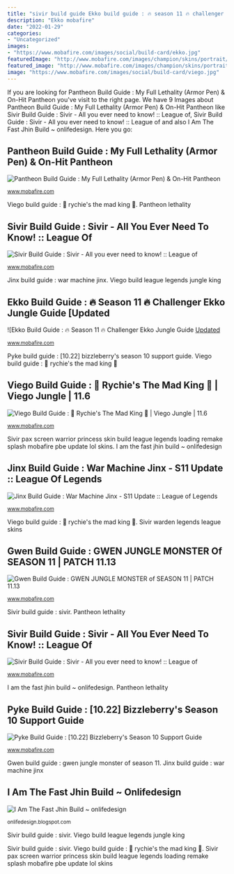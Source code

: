 ```yaml
---
title: "sivir build guide Ekko build guide : 🔥 season 11 🔥 challenger ekko jungle guide [updated"
description: "Ekko mobafire"
date: "2022-01-29"
categories:
- "Uncategorized"
images:
- "https://www.mobafire.com/images/social/build-card/ekko.jpg"
featuredImage: "http://www.mobafire.com/images/champion/skins/portrait/sivir-pax.jpg"
featured_image: "http://www.mobafire.com/images/champion/skins/portrait/sivir-warden.jpg"
image: "https://www.mobafire.com/images/social/build-card/viego.jpg"
---
```


If you are looking for Pantheon Build Guide : My Full Lethality (Armor Pen) &amp; On-Hit Pantheon you've visit to the right page. We have 9 Images about Pantheon Build Guide : My Full Lethality (Armor Pen) &amp; On-Hit Pantheon like Sivir Build Guide : Sivir - All you ever need to know! :: League of, Sivir Build Guide : Sivir - All you ever need to know! :: League of and also I Am The Fast Jhin Build ~ onlifedesign. Here you go:

## Pantheon Build Guide : My Full Lethality (Armor Pen) &amp; On-Hit Pantheon

![Pantheon Build Guide : My Full Lethality (Armor Pen) &amp; On-Hit Pantheon](https://www.mobafire.com/images/social/build-card/pantheon.jpg "I am the fast jhin build ~ onlifedesign")

<small>www.mobafire.com</small>

Viego build guide : 👑 rychie&#039;s the mad king 👑. Pantheon lethality

## Sivir Build Guide : Sivir - All You Ever Need To Know! :: League Of

![Sivir Build Guide : Sivir - All you ever need to know! :: League of](http://www.mobafire.com/images/champion/skins/portrait/sivir-pax.jpg "Ekko mobafire")

<small>www.mobafire.com</small>

Jinx build guide : war machine jinx. Viego build league legends jungle king

## Ekko Build Guide : 🔥 Season 11 🔥 Challenger Ekko Jungle Guide [Updated

![Ekko Build Guide : 🔥 Season 11 🔥 Challenger Ekko Jungle Guide [Updated](https://www.mobafire.com/images/social/build-card/ekko.jpg "Sivir warden legends league skins")

<small>www.mobafire.com</small>

Pyke build guide : [10.22] bizzleberry&#039;s season 10 support guide. Viego build guide : 👑 rychie&#039;s the mad king 👑

## Viego Build Guide : 👑 Rychie&#039;s The Mad King 👑 | Viego Jungle | 11.6

![Viego Build Guide : 👑 Rychie&#039;s The Mad King 👑 | Viego Jungle | 11.6](https://www.mobafire.com/images/social/build-card/viego.jpg "Viego build league legends jungle king")

<small>www.mobafire.com</small>

Sivir pax screen warrior princess skin build league legends loading remake splash mobafire pbe update lol skins. I am the fast jhin build ~ onlifedesign

## Jinx Build Guide : War Machine Jinx - S11 Update :: League Of Legends

![Jinx Build Guide : War Machine Jinx - S11 Update :: League of Legends](https://www.mobafire.com/images/social/build-card/jinx.jpg "Jinx s11 vectorified")

<small>www.mobafire.com</small>

Viego build guide : 👑 rychie&#039;s the mad king 👑. Sivir warden legends league skins

## Gwen Build Guide : GWEN JUNGLE MONSTER Of SEASON 11 | PATCH 11.13

![Gwen Build Guide : GWEN JUNGLE MONSTER of SEASON 11 | PATCH 11.13](https://www.mobafire.com/images/social/build-card/gwen.jpg "Ekko build guide : 🔥 season 11 🔥 challenger ekko jungle guide [updated")

<small>www.mobafire.com</small>

Sivir build guide : sivir. Pantheon lethality

## Sivir Build Guide : Sivir - All You Ever Need To Know! :: League Of

![Sivir Build Guide : Sivir - All you ever need to know! :: League of](http://www.mobafire.com/images/champion/skins/portrait/sivir-warden.jpg "Ekko mobafire")

<small>www.mobafire.com</small>

I am the fast jhin build ~ onlifedesign. Pantheon lethality

## Pyke Build Guide : [10.22] Bizzleberry&#039;s Season 10 Support Guide

![Pyke Build Guide : [10.22] Bizzleberry&#039;s Season 10 Support Guide](https://www.mobafire.com/images/social/build-card/pyke.jpg "Sivir warden legends league skins")

<small>www.mobafire.com</small>

Gwen build guide : gwen jungle monster of season 11. Jinx build guide : war machine jinx

## I Am The Fast Jhin Build ~ Onlifedesign

![I Am The Fast Jhin Build ~ onlifedesign](https://lh6.googleusercontent.com/proxy/V3bp1_6lR0WTACOJB0z4fQASHyf9UYpebkejNlOV09IYwNlE4eFCdIH4vtp9F-HgccQm9udUlKvQQuV7DtYcqdC2-KUyW_TV=w1200-h630-pd "Jinx s11 vectorified")

<small>onlifedesign.blogspot.com</small>

Sivir build guide : sivir. Viego build league legends jungle king

Sivir build guide : sivir. Viego build guide : 👑 rychie&#039;s the mad king 👑. Sivir pax screen warrior princess skin build league legends loading remake splash mobafire pbe update lol skins
